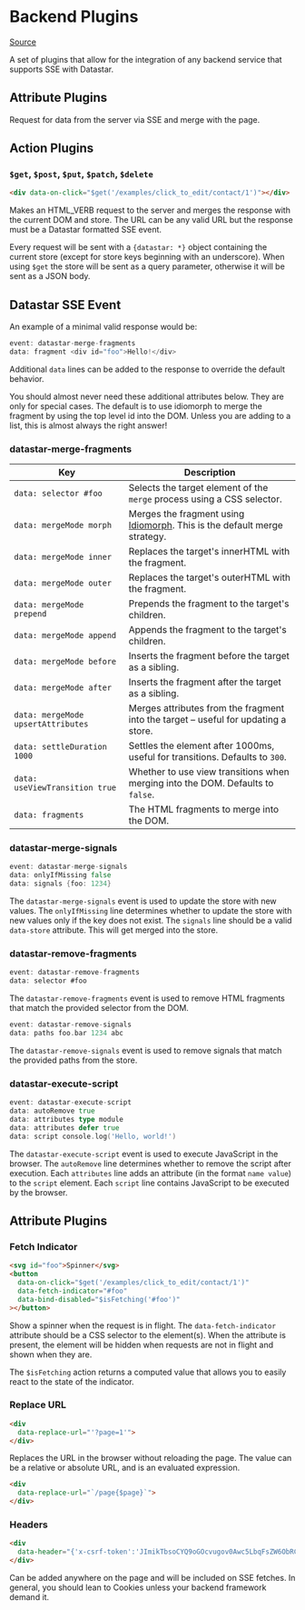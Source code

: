 # Backend Plugins

[Source](https://github.com/starfederation/datastar/blob/main/packages/library/src/lib/plugins/official/backend.ts)

A set of plugins that allow for the integration of any backend service that supports SSE with Datastar.

## Attribute Plugins

Request for data from the server via SSE and merge with the page.

## Action Plugins

### `$get`, `$post`, `$put`, `$patch`, `$delete`

```html
<div data-on-click="$get('/examples/click_to_edit/contact/1')"></div>
```

Makes an HTML_VERB request to the server and merges the response with the current DOM and store. The URL can be any valid URL but the response must be a Datastar formatted SSE event.

Every request will be sent with a `{datastar: *}` object containing the current store (except for store keys beginning with an underscore). When using `$get` the store will be sent as a query parameter, otherwise it will be sent as a JSON body.

## Datastar SSE Event

An example of a minimal valid response would be:

```go
event: datastar-merge-fragments
data: fragment <div id="foo">Hello!</div>
```

Additional `data` lines can be added to the response to override the default behavior.

<div class="alert alert-warning">
  <iconify-icon icon="material-symbols:warning-rounded"></iconify-icon>
  <p>
  You should almost never need these additional attributes below. They are only for special cases.
  The default is to use idiomorph to merge the fragment by using the top level id into the DOM.
  Unless you are adding to a list, this is almost always the right answer!
  </p>
</div>

### datastar-merge-fragments

| Key                                | Description                                                                                                             |
|------------------------------------|-------------------------------------------------------------------------------------------------------------------------|
| `data: selector #foo`              | Selects the target element of the `merge` process using a CSS selector.                                                 |
| `data: mergeMode morph`            | Merges the fragment using [Idiomorph](https://github.com/bigskysoftware/idiomorph). This is the default merge strategy. |
| `data: mergeMode inner`            | Replaces the target's innerHTML with the fragment.                                                                      |
| `data: mergeMode outer`            | Replaces the target's outerHTML with the fragment.                                                                      |
| `data: mergeMode prepend`          | Prepends the fragment to the target's children.                                                                         |
| `data: mergeMode append`           | Appends the fragment to the target's children.                                                                          |
| `data: mergeMode before`           | Inserts the fragment before the target as a sibling.                                                                    |
| `data: mergeMode after`            | Inserts the fragment after the target as a sibling.                                                                     |
| `data: mergeMode upsertAttributes` | Merges attributes from the fragment into the target – useful for updating a store.                                      |
| `data: settleDuration 1000`        | Settles the element after 1000ms, useful for transitions. Defaults to `300`.                                            |
| `data: useViewTransition true`     | Whether to use view transitions when merging into the DOM. Defaults to `false`.                                         |
| `data: fragments`                  | The HTML fragments to merge into the DOM.                                                                               |

### datastar-merge-signals

```go
event: datastar-merge-signals
data: onlyIfMissing false
data: signals {foo: 1234}
```

The `datastar-merge-signals` event is used to update the store with new values. The `onlyIfMissing` line determines whether to update the store with new values only if the key does not exist. The `signals` line should be a valid `data-store` attribute. This will get merged into the store.

### datastar-remove-fragments

```go
event: datastar-remove-fragments
data: selector #foo
```

The `datastar-remove-fragments` event is used to remove HTML fragments that match the provided selector from the DOM.

```go
event: datastar-remove-signals
data: paths foo.bar 1234 abc
```

The `datastar-remove-signals` event is used to remove signals that match the provided paths from the store.

### datastar-execute-script

```go
event: datastar-execute-script
data: autoRemove true
data: attributes type module
data: attributes defer true
data: script console.log('Hello, world!')
```

The `datastar-execute-script` event is used to execute JavaScript in the browser. The `autoRemove` line determines whether to remove the script after execution. Each `attributes` line adds an attribute (in the format `name value`) to the `script` element. Each `script` line contains JavaScript to be executed by the browser. 

## Attribute Plugins

### Fetch Indicator

```html
<svg id="foo">Spinner</svg>
<button
  data-on-click="$get('/examples/click_to_edit/contact/1')"
  data-fetch-indicator="#foo"
  data-bind-disabled="$isFetching('#foo')"
></button>
```

Show a spinner when the request is in flight. The `data-fetch-indicator` attribute should be a CSS selector to the element(s). When the attribute is present, the element will be hidden when requests are not in flight and shown when they are.

The `$isFetching` action returns a computed value that allows you to easily react to the state of the indicator.

### Replace URL

```html
<div
  data-replace-url="'?page=1'">
</div>
```

Replaces the URL in the browser without reloading the page. The value can be a relative or absolute URL, and is an evaluated expression.

```html
<div
  data-replace-url="`/page{$page}`">
</div>
```

### Headers

```html
<div
  data-header="{'x-csrf-token':'JImikTbsoCYQ9oGOcvugov0Awc5LbqFsZW6ObRCxuqFHDdPbuFyc4ksPVVa9+EB4Ag+VU6rpc680edNFswIRwg=='}">
</div>
```

Can be added anywhere on the page and will be included on SSE fetches.  In general, you should lean to Cookies unless your backend framework demand it.
